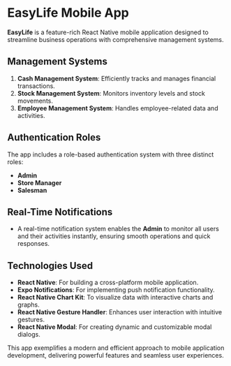 # EasyLife Mobile App

**EasyLife** is a feature-rich React Native mobile application designed to streamline business operations with comprehensive management systems.

## Management Systems

1. **Cash Management System**: Efficiently tracks and manages financial transactions.
2. **Stock Management System**: Monitors inventory levels and stock movements.
3. **Employee Management System**: Handles employee-related data and activities.

## Authentication Roles

The app includes a role-based authentication system with three distinct roles:

- **Admin**
- **Store Manager**
- **Salesman**

## Real-Time Notifications

- A real-time notification system enables the **Admin** to monitor all users and their activities instantly, ensuring smooth operations and quick responses.

## Technologies Used

- **React Native**: For building a cross-platform mobile application.
- **Expo Notifications**: For implementing push notification functionality.
- **React Native Chart Kit**: To visualize data with interactive charts and graphs.
- **React Native Gesture Handler**: Enhances user interaction with intuitive gestures.
- **React Native Modal**: For creating dynamic and customizable modal dialogs.

This app exemplifies a modern and efficient approach to mobile application development, delivering powerful features and seamless user experiences.
